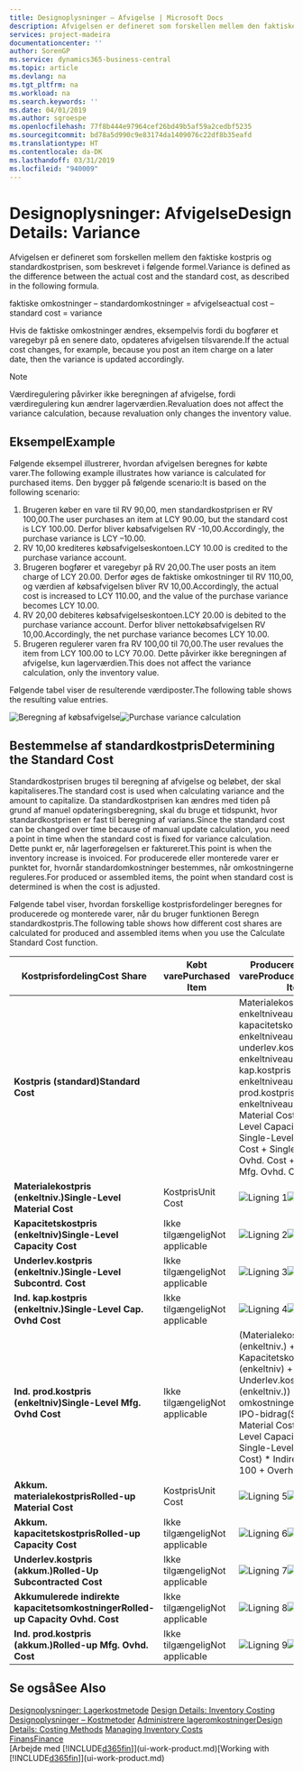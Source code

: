 ```yaml
---
title: Designoplysninger – Afvigelse | Microsoft Docs
description: Afvigelsen er defineret som forskellen mellem den faktiske kostpris og standardkostprisen, som beskrevet i følgende formel.
services: project-madeira
documentationcenter: ''
author: SorenGP
ms.service: dynamics365-business-central
ms.topic: article
ms.devlang: na
ms.tgt_pltfrm: na
ms.workload: na
ms.search.keywords: ''
ms.date: 04/01/2019
ms.author: sgroespe
ms.openlocfilehash: 77f8b444e97964cef26bd49b5af59a2cedbf5235
ms.sourcegitcommit: bd78a5d990c9e83174da1409076c22df8b35eafd
ms.translationtype: HT
ms.contentlocale: da-DK
ms.lasthandoff: 03/31/2019
ms.locfileid: "940009"
---
```

# <a name="design-details-variance"></a><span data-ttu-id="3b47b-103">Designoplysninger: Afvigelse</span><span class="sxs-lookup"><span data-stu-id="3b47b-103">Design Details: Variance</span></span>
<span data-ttu-id="3b47b-104">Afvigelsen er defineret som forskellen mellem den faktiske kostpris og standardkostprisen, som beskrevet i følgende formel.</span><span class="sxs-lookup"><span data-stu-id="3b47b-104">Variance is defined as the difference between the actual cost and the standard cost, as described in the following formula.</span></span>  

 <span data-ttu-id="3b47b-105">faktiske omkostninger – standardomkostninger = afvigelse</span><span class="sxs-lookup"><span data-stu-id="3b47b-105">actual cost – standard cost = variance</span></span>  

 <span data-ttu-id="3b47b-106">Hvis de faktiske omkostninger ændres, eksempelvis fordi du bogfører et varegebyr på en senere dato, opdateres afvigelsen tilsvarende.</span><span class="sxs-lookup"><span data-stu-id="3b47b-106">If the actual cost changes, for example, because you post an item charge on a later date, then the variance is updated accordingly.</span></span>  

> [!NOTE]  
>  <span data-ttu-id="3b47b-107">Værdiregulering påvirker ikke beregningen af afvigelse, fordi værdiregulering kun ændrer lagerværdien.</span><span class="sxs-lookup"><span data-stu-id="3b47b-107">Revaluation does not affect the variance calculation, because revaluation only changes the inventory value.</span></span>  

## <a name="example"></a><span data-ttu-id="3b47b-108">Eksempel</span><span class="sxs-lookup"><span data-stu-id="3b47b-108">Example</span></span>  
 <span data-ttu-id="3b47b-109">Følgende eksempel illustrerer, hvordan afvigelsen beregnes for købte varer.</span><span class="sxs-lookup"><span data-stu-id="3b47b-109">The following example illustrates how variance is calculated for purchased items.</span></span> <span data-ttu-id="3b47b-110">Den bygger på følgende scenario:</span><span class="sxs-lookup"><span data-stu-id="3b47b-110">It is based on the following scenario:</span></span>  

1.  <span data-ttu-id="3b47b-111">Brugeren køber en vare til RV 90,00, men standardkostprisen er RV 100,00.</span><span class="sxs-lookup"><span data-stu-id="3b47b-111">The user purchases an item at LCY 90.00, but the standard cost is LCY 100.00.</span></span> <span data-ttu-id="3b47b-112">Derfor bliver købsafvigelsen RV -10,00.</span><span class="sxs-lookup"><span data-stu-id="3b47b-112">Accordingly, the purchase variance is LCY –10.00.</span></span>  
2.  <span data-ttu-id="3b47b-113">RV 10,00 krediteres købsafvigelseskontoen.</span><span class="sxs-lookup"><span data-stu-id="3b47b-113">LCY 10.00 is credited to the purchase variance account.</span></span>  
3.  <span data-ttu-id="3b47b-114">Brugeren bogfører et varegebyr på RV 20,00.</span><span class="sxs-lookup"><span data-stu-id="3b47b-114">The user posts an item charge of LCY 20.00.</span></span> <span data-ttu-id="3b47b-115">Derfor øges de faktiske omkostninger til RV 110,00, og værdien af købsafvigelsen bliver RV 10,00.</span><span class="sxs-lookup"><span data-stu-id="3b47b-115">Accordingly, the actual cost is increased to LCY 110.00, and the value of the purchase variance becomes LCY 10.00.</span></span>  
4.  <span data-ttu-id="3b47b-116">RV 20,00 debiteres købsafvigelseskontoen.</span><span class="sxs-lookup"><span data-stu-id="3b47b-116">LCY 20.00 is debited to the purchase variance account.</span></span> <span data-ttu-id="3b47b-117">Derfor bliver nettokøbsafvigelsen RV 10,00.</span><span class="sxs-lookup"><span data-stu-id="3b47b-117">Accordingly, the net purchase variance becomes LCY 10.00.</span></span>  
5.  <span data-ttu-id="3b47b-118">Brugeren regulerer varen fra RV 100,00 til 70,00.</span><span class="sxs-lookup"><span data-stu-id="3b47b-118">The user revalues the item from LCY 100.00 to LCY 70.00.</span></span> <span data-ttu-id="3b47b-119">Dette påvirker ikke beregningen af afvigelse, kun lagerværdien.</span><span class="sxs-lookup"><span data-stu-id="3b47b-119">This does not affect the variance calculation, only the inventory value.</span></span>  

 <span data-ttu-id="3b47b-120">Følgende tabel viser de resulterende værdiposter.</span><span class="sxs-lookup"><span data-stu-id="3b47b-120">The following table shows the resulting value entries.</span></span>  

 <span data-ttu-id="3b47b-121">![Beregning af købsafvigelse](media/design_details_inventory_costing_11_purchase_variance.png "Beregning af købsafvigelse")</span><span class="sxs-lookup"><span data-stu-id="3b47b-121">![Purchase variance calculation](media/design_details_inventory_costing_11_purchase_variance.png "Purchase variance calculation")</span></span>  

## <a name="determining-the-standard-cost"></a><span data-ttu-id="3b47b-122">Bestemmelse af standardkostpris</span><span class="sxs-lookup"><span data-stu-id="3b47b-122">Determining the Standard Cost</span></span>  
 <span data-ttu-id="3b47b-123">Standardkostprisen bruges til beregning af afvigelse og beløbet, der skal kapitaliseres.</span><span class="sxs-lookup"><span data-stu-id="3b47b-123">The standard cost is used when calculating variance and the amount to capitalize.</span></span> <span data-ttu-id="3b47b-124">Da standardkostprisen kan ændres med tiden på grund af manuel opdateringsberegning, skal du bruge et tidspunkt, hvor standardkostprisen er fast til beregning af varians.</span><span class="sxs-lookup"><span data-stu-id="3b47b-124">Since the standard cost can be changed over time because of manual update calculation, you need a point in time when the standard cost is fixed for variance calculation.</span></span> <span data-ttu-id="3b47b-125">Dette punkt er, når lagerforøgelsen er faktureret.</span><span class="sxs-lookup"><span data-stu-id="3b47b-125">This point is when the inventory increase is invoiced.</span></span> <span data-ttu-id="3b47b-126">For producerede eller monterede varer er punktet for, hvornår standardomkostninger bestemmes, når omkostningerne reguleres.</span><span class="sxs-lookup"><span data-stu-id="3b47b-126">For produced or assembled items, the point when standard cost is determined is when the cost is adjusted.</span></span>  

 <span data-ttu-id="3b47b-127">Følgende tabel viser, hvordan forskellige kostprisfordelinger beregnes for producerede og monterede varer, når du bruger funktionen Beregn standardkostpris.</span><span class="sxs-lookup"><span data-stu-id="3b47b-127">The following table shows how different cost shares are calculated for produced and assembled items when you use the Calculate Standard Cost function.</span></span>  

|<span data-ttu-id="3b47b-128">Kostprisfordeling</span><span class="sxs-lookup"><span data-stu-id="3b47b-128">Cost Share</span></span>|<span data-ttu-id="3b47b-129">Købt vare</span><span class="sxs-lookup"><span data-stu-id="3b47b-129">Purchased Item</span></span>|<span data-ttu-id="3b47b-130">Produceret/monteret vare</span><span class="sxs-lookup"><span data-stu-id="3b47b-130">Produced/Assembled Item</span></span>|  
|----------------|--------------------|------------------------------|  
|<span data-ttu-id="3b47b-131">**Kostpris (standard)**</span><span class="sxs-lookup"><span data-stu-id="3b47b-131">**Standard Cost**</span></span>||<span data-ttu-id="3b47b-132">Materialekostprisen på enkeltniveau + kapacitetskostpris på enkeltniveau + underlev.kostpris på enkeltniveau + ind. kap.kostpris på enkeltniveau + ind. prod.kostpris på enkeltniveau</span><span class="sxs-lookup"><span data-stu-id="3b47b-132">Single-Level Material Cost + Single-Level Capacity Cost + Single-Level Subcontrd. Cost + Single-Level Cap. Ovhd. Cost + Single-Level Mfg. Ovhd. Cost</span></span>|  
|<span data-ttu-id="3b47b-133">**Materialekostpris (enkeltniv.)**</span><span class="sxs-lookup"><span data-stu-id="3b47b-133">**Single-Level Material Cost**</span></span>|<span data-ttu-id="3b47b-134">Kostpris</span><span class="sxs-lookup"><span data-stu-id="3b47b-134">Unit Cost</span></span>|<span data-ttu-id="3b47b-135">![Ligning 1](media/design_details_inventory_costing_11_equation_1.png "Ligning 1")</span><span class="sxs-lookup"><span data-stu-id="3b47b-135">![Equation 1](media/design_details_inventory_costing_11_equation_1.png "Equation 1")</span></span>|  
|<span data-ttu-id="3b47b-136">**Kapacitetskostpris (enkeltniv)**</span><span class="sxs-lookup"><span data-stu-id="3b47b-136">**Single-Level Capacity Cost**</span></span>|<span data-ttu-id="3b47b-137">Ikke tilgængelig</span><span class="sxs-lookup"><span data-stu-id="3b47b-137">Not applicable</span></span>|<span data-ttu-id="3b47b-138">![Ligning 2](media/design_details_inventory_costing_11_equation_2.png "Ligning 2")</span><span class="sxs-lookup"><span data-stu-id="3b47b-138">![Equation 2](media/design_details_inventory_costing_11_equation_2.png "Equation 2")</span></span>|  
|<span data-ttu-id="3b47b-139">**Underlev.kostpris (enkeltniv.)**</span><span class="sxs-lookup"><span data-stu-id="3b47b-139">**Single-Level Subcontrd. Cost**</span></span>|<span data-ttu-id="3b47b-140">Ikke tilgængelig</span><span class="sxs-lookup"><span data-stu-id="3b47b-140">Not applicable</span></span>|<span data-ttu-id="3b47b-141">![Ligning 3](media/design_details_inventory_costing_11_equation_3.png "Ligning 3")</span><span class="sxs-lookup"><span data-stu-id="3b47b-141">![Equation 3](media/design_details_inventory_costing_11_equation_3.png "Equation 3")</span></span>|  
|<span data-ttu-id="3b47b-142">**Ind. kap.kostpris (enkeltniv.)**</span><span class="sxs-lookup"><span data-stu-id="3b47b-142">**Single-Level Cap. Ovhd Cost**</span></span>|<span data-ttu-id="3b47b-143">Ikke tilgængelig</span><span class="sxs-lookup"><span data-stu-id="3b47b-143">Not applicable</span></span>|<span data-ttu-id="3b47b-144">![Ligning 4](media/design_details_inventory_costing_11_equation_4.png "Ligning 4")</span><span class="sxs-lookup"><span data-stu-id="3b47b-144">![Equation 4](media/design_details_inventory_costing_11_equation_4.png "Equation 4")</span></span>|  
|<span data-ttu-id="3b47b-145">**Ind. prod.kostpris (enkeltniv)**</span><span class="sxs-lookup"><span data-stu-id="3b47b-145">**Single-Level Mfg. Ovhd Cost**</span></span>|<span data-ttu-id="3b47b-146">Ikke tilgængelig</span><span class="sxs-lookup"><span data-stu-id="3b47b-146">Not applicable</span></span>|<span data-ttu-id="3b47b-147">(Materialekostpris (enkeltniv.) + Kapacitetskostpris (enkeltniv) + Underlev.kostpris (enkeltniv.)) \* Indir. omkostninger % / 100 + IPO-bidrag</span><span class="sxs-lookup"><span data-stu-id="3b47b-147">(Single-Level Material Cost + Single-Level Capacity Cost + Single-Level Subcontrd. Cost) \* Indirect Cost % / 100 + Overhead Rate</span></span>|  
|<span data-ttu-id="3b47b-148">**Akkum. materialekostpris**</span><span class="sxs-lookup"><span data-stu-id="3b47b-148">**Rolled-up Material Cost**</span></span>|<span data-ttu-id="3b47b-149">Kostpris</span><span class="sxs-lookup"><span data-stu-id="3b47b-149">Unit Cost</span></span>|<span data-ttu-id="3b47b-150">![Ligning 5](media/design_details_inventory_costing_11_equation_5.png "Ligning 5")</span><span class="sxs-lookup"><span data-stu-id="3b47b-150">![Equation 5](media/design_details_inventory_costing_11_equation_5.png "Equation 5")</span></span>|  
|<span data-ttu-id="3b47b-151">**Akkum. kapacitetskostpris**</span><span class="sxs-lookup"><span data-stu-id="3b47b-151">**Rolled-up Capacity Cost**</span></span>|<span data-ttu-id="3b47b-152">Ikke tilgængelig</span><span class="sxs-lookup"><span data-stu-id="3b47b-152">Not applicable</span></span>|<span data-ttu-id="3b47b-153">![Ligning 6](media/design_details_inventory_costing_11_equation_6.png "Ligning 6")</span><span class="sxs-lookup"><span data-stu-id="3b47b-153">![Equation 6](media/design_details_inventory_costing_11_equation_6.png "Equation 6")</span></span>|  
|<span data-ttu-id="3b47b-154">**Underlev.kostpris (akkum.)**</span><span class="sxs-lookup"><span data-stu-id="3b47b-154">**Rolled-Up Subcontracted Cost**</span></span>|<span data-ttu-id="3b47b-155">Ikke tilgængelig</span><span class="sxs-lookup"><span data-stu-id="3b47b-155">Not applicable</span></span>|<span data-ttu-id="3b47b-156">![Ligning 7](media/design_details_inventory_costing_11_equation_7.png "Ligning 7")</span><span class="sxs-lookup"><span data-stu-id="3b47b-156">![Equation 7](media/design_details_inventory_costing_11_equation_7.png "Equation 7")</span></span>|  
|<span data-ttu-id="3b47b-157">**Akkumulerede indirekte kapacitetsomkostninger**</span><span class="sxs-lookup"><span data-stu-id="3b47b-157">**Rolled-up Capacity Ovhd. Cost**</span></span>|<span data-ttu-id="3b47b-158">Ikke tilgængelig</span><span class="sxs-lookup"><span data-stu-id="3b47b-158">Not applicable</span></span>|<span data-ttu-id="3b47b-159">![Ligning 8](media/design_details_inventory_costing_11_equation_8.png "Ligning 8")</span><span class="sxs-lookup"><span data-stu-id="3b47b-159">![Equation 8](media/design_details_inventory_costing_11_equation_8.png "Equation 8")</span></span>|  
|<span data-ttu-id="3b47b-160">**Ind. prod.kostpris (akkum.)**</span><span class="sxs-lookup"><span data-stu-id="3b47b-160">**Rolled-up Mfg. Ovhd. Cost**</span></span>|<span data-ttu-id="3b47b-161">Ikke tilgængelig</span><span class="sxs-lookup"><span data-stu-id="3b47b-161">Not applicable</span></span>|<span data-ttu-id="3b47b-162">![Ligning 9](media/design_details_inventory_costing_11_equation_9.png "Ligning 9")</span><span class="sxs-lookup"><span data-stu-id="3b47b-162">![Equation 9](media/design_details_inventory_costing_11_equation_9.png "Equation 9")</span></span>|  

## <a name="see-also"></a><span data-ttu-id="3b47b-163">Se også</span><span class="sxs-lookup"><span data-stu-id="3b47b-163">See Also</span></span>  
 <span data-ttu-id="3b47b-164">[Designoplysninger: Lagerkostmetode](design-details-inventory-costing.md) </span><span class="sxs-lookup"><span data-stu-id="3b47b-164">[Design Details: Inventory Costing](design-details-inventory-costing.md) </span></span>  
 <span data-ttu-id="3b47b-165">[Designoplysninger – Kostmetoder](design-details-costing-methods.md) [Administrere lageromkostninger](finance-manage-inventory-costs.md)</span><span class="sxs-lookup"><span data-stu-id="3b47b-165">[Design Details: Costing Methods](design-details-costing-methods.md) [Managing Inventory Costs](finance-manage-inventory-costs.md)</span></span>  
 [<span data-ttu-id="3b47b-166">Finans</span><span class="sxs-lookup"><span data-stu-id="3b47b-166">Finance</span></span>](finance.md)  
 <span data-ttu-id="3b47b-167">[Arbejde med [!INCLUDE[d365fin](includes/d365fin_md.md)]](ui-work-product.md)</span><span class="sxs-lookup"><span data-stu-id="3b47b-167">[Working with [!INCLUDE[d365fin](includes/d365fin_md.md)]](ui-work-product.md)</span></span>
